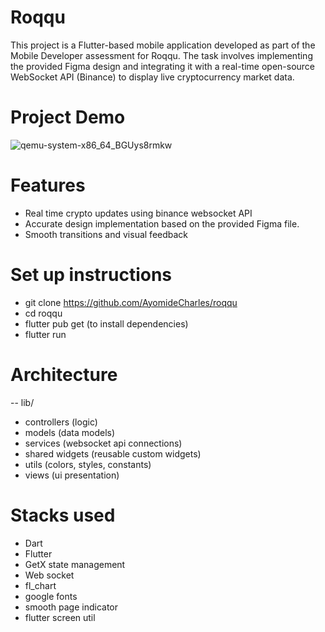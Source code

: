 # Roqqu

This project is a Flutter-based mobile application developed as part of the Mobile Developer assessment for Roqqu.
The task involves implementing the provided Figma design and integrating it with a real-time open-source WebSocket API (Binance) to display live cryptocurrency market data.

# Project Demo

![qemu-system-x86_64_BGUys8rmkw](https://github.com/user-attachments/assets/b715bf64-522c-4338-bc6a-a3b3ded8be58)

# Features 
- Real time crypto updates using binance websocket API
- Accurate design implementation based on the provided Figma file.
- Smooth transitions and visual feedback



# Set up instructions
- git clone https://github.com/AyomideCharles/roqqu
- cd roqqu
- flutter pub get (to install dependencies)
- flutter run

# Architecture
-- lib/
 - controllers  (logic)
 - models   (data models)
 - services  (websocket api connections) 
 - shared widgets (reusable custom widgets)
 - utils (colors, styles, constants)
 - views (ui presentation)

# Stacks used
- Dart
- Flutter
- GetX state management
- Web socket
- fl_chart
- google fonts
- smooth page indicator
- flutter screen util

